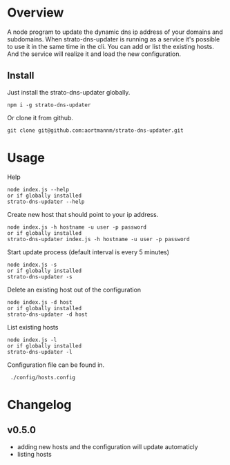 Overview
========

A node program to update the dynamic dns ip address of your domains and subdomains. When strato-dns-updater is running as a service it's possible to use it in the same time in the cli. You can add or list the existing hosts. And the service will realize it and load the new configuration.

Install 
-------


Just install the strato-dns-updater globally.
```
npm i -g strato-dns-updater
```

Or clone it from github.
```
git clone git@github.com:aortmannm/strato-dns-updater.git
```

Usage
=====

Help
```
node index.js --help
or if globally installed
strato-dns-updater --help
```

Create new host that should point to your ip address.
```
node index.js -h hostname -u user -p password
or if globally installed
strato-dns-updater index.js -h hostname -u user -p password
```

Start update process (default interval is every 5 minutes)
```
node index.js -s
or if globally installed
strato-dns-updater -s
```

Delete an existing host out of the configuration
```
node index.js -d host
or if globally installed
strato-dns-updater -d host
```

List existing hosts
```
node index.js -l
or if globally installed
strato-dns-updater -l
```

Configuration file can be found in.
```
 ./config/hosts.config
```


Changelog
=========

v0.5.0
------
- adding new hosts and the configuration will update automaticly
- listing hosts